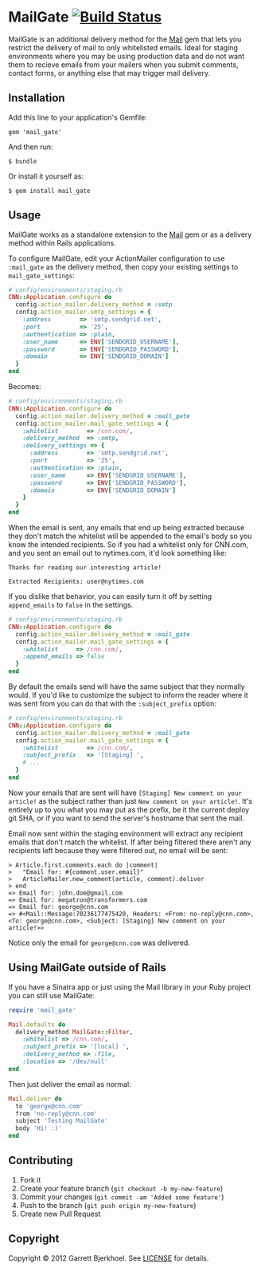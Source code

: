 MailGate [![Build Status](https://secure.travis-ci.org/dewski/mail_gate.png)](http://travis-ci.org/dewski/mail_gate)
========

MailGate is an additional delivery method for the [Mail](https://github.com/mikel/mail) gem that lets you restrict the delivery of mail to only whitelisted emails. Ideal for staging environments where you may be using production data and do not want them to recieve emails from your mailers when you submit comments, contact forms, or anything else that may trigger mail delivery.

## Installation

Add this line to your application's Gemfile:

    gem 'mail_gate'

And then run:

    $ bundle

Or install it yourself as:

    $ gem install mail_gate

## Usage

MailGate works as a standalone extension to the [Mail](https://github.com/mikel/mail) gem or as a delivery method within Rails applications.

To configure MailGate, edit your ActionMailer configuration to use `:mail_gate` as the delivery method, then copy your existing settings to  `mail_gate_settings`:

```ruby
# config/environments/staging.rb
CNN::Application.configure do
  config.action_mailer.delivery_method = :smtp
  config.action_mailer.smtp_settings = {
    :address        => 'smtp.sendgrid.net',
    :port           => '25',
    :authentication => :plain,
    :user_name      => ENV['SENDGRID_USERNAME'],
    :password       => ENV['SENDGRID_PASSWORD'],
    :domain         => ENV['SENDGRID_DOMAIN']
  }
end
```

Becomes:

```ruby
# config/environments/staging.rb
CNN::Application.configure do
  config.action_mailer.delivery_method = :mail_gate
  config.action_mailer.mail_gate_settings = {
    :whitelist        => /cnn.com/,
    :delivery_method  => :smtp,
    :delivery_settings => {
      :address        => 'smtp.sendgrid.net',
      :port           => '25',
      :authentication => :plain,
      :user_name      => ENV['SENDGRID_USERNAME'],
      :password       => ENV['SENDGRID_PASSWORD'],
      :domain         => ENV['SENDGRID_DOMAIN']
    }
  }
end
```

When the email is sent, any emails that end up being extracted because they don't match the whitelist will be appended to the email's body so you know the intended recipients. So if you had a whitelist only for CNN.com, and you sent an email out to nytimes.com, it'd look something like:

```
Thanks for reading our interesting article!

Extracted Recipients: user@nytimes.com
```

If you dislike that behavior, you can easily turn it off by setting `append_emails` to `false` in the settings.


```ruby
# config/environments/staging.rb
CNN::Application.configure do
  config.action_mailer.delivery_method = :mail_gate
  config.action_mailer.mail_gate_settings = {
    :whitelist     => /cnn.com/,
    :append_emails => false
  }
end
```

By default the emails send will have the same subject that they normally would. If you'd like to customize the subject to inform the reader where it was sent from you can do that with the `:subject_prefix` option:

```ruby
# config/environments/staging.rb
CNN::Application.configure do
  config.action_mailer.delivery_method = :mail_gate
  config.action_mailer.mail_gate_settings = {
    :whitelist        => /cnn.com/,
    :subject_prefix   => '[Staging] ',
    # ...
  }
end
```

Now your emails that are sent will have `[Staging] New comment on your article!` as the subject rather than just `New comment on your article!`. It's entirely up to you what you may put as the prefix, be it the current deploy git SHA, or if you want to send the server's hostname that sent the mail.

Email now sent within the staging environment will extract any recipient emails that don't match the whitelist. If after being filtered there aren't any recipients left because they were filtered out, no email will be sent:

```
> Article.first.comments.each do |comment|
>   "Email for: #{comment.user.email}"
>   ArticleMailer.new_comment(article, comment).deliver
> end
=> Email for: john.doe@gmail.com
=> Email for: megatron@transformers.com
=> Email for: george@cnn.com
=> #<Mail::Message:70236177475420, Headers: <From: no-reply@cnn.com>, <To: george@cnn.com>, <Subject: [Staging] New comment on your article!>>
```

Notice only the email for `george@cnn.com` was delivered.

## Using MailGate outside of Rails

If you have a Sinatra app or just using the Mail library in your Ruby project you can still use MailGate:

```ruby
require 'mail_gate'

Mail.defaults do
  delivery_method MailGate::Filter,
    :whitelist => /cnn.com/,
    :subject_prefix => '[local] ',
    :delivery_method => :file,
    :location => '/dev/null'
end
```

Then just deliver the email as normal:

```ruby
Mail.deliver do
  to 'george@cnn.com'
  from 'no-reply@cnn.com'
  subject 'Testing MailGate'
  body 'Hi! :)'
end
```

## Contributing

1. Fork it
2. Create your feature branch (`git checkout -b my-new-feature`)
3. Commit your changes (`git commit -am 'Added some feature'`)
4. Push to the branch (`git push origin my-new-feature`)
5. Create new Pull Request

## Copyright
Copyright © 2012 Garrett Bjerkhoel. See [LICENSE](https://github.com/dewski/mail_gate/blob/master/LICENSE) for details.

